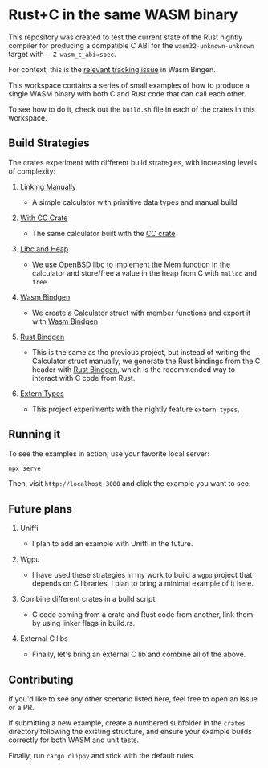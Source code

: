 # Rust+C in the same WASM binary

This repository was created to test the current state of the Rust nightly compiler for producing a compatible C ABI for the `wasm32-unknown-unknown` target with `--Z wasm_c_abi=spec`.

For context, this is the [relevant tracking issue](https://github.com/rustwasm/wasm-bindgen/issues/3454) in Wasm Bingen.

This workspace contains a series of small examples of how to produce a single WASM binary with both C and Rust code that can call each other.

To see how to do it, check out the `build.sh` file in each of the crates in this workspace.

## Build Strategies

The crates experiment with different build strategies, with increasing levels of complexity:

1. [Linking Manually](crates/1_linking_manually)

   - A simple calculator with primitive data types and manual build

2. [With CC Crate](crates/2_with_cc)

   - The same calculator built with the [CC crate](https://docs.rs/cc/1.0.101/cc/)

3. [Libc and Heap](crates/3_libc_and_heap_allocation)

   - We use [OpenBSD libc](https://github.com/trevyn/wasm32-unknown-unknown-openbsd-libc) to implement the Mem function in the calculator and store/free a value in the heap from C with `malloc` and `free`

4. [Wasm Bindgen](crates/4_wasm_bindgen/)

   - We create a Calculator struct with member functions and export it with [Wasm Bindgen](https://github.com/rustwasm/wasm-bindgen)

5. [Rust Bindgen](crates/5_rust_bindgen/)

   - This is the same as the previous project, but instead of writing the Calculator struct manually, we generate the Rust bindings from the C header with [Rust Bindgen](https://rust-lang.github.io/rust-bindgen/), which is the recommended way to interact with C code from Rust.

6. [Extern Types](crates/6_extern_types/)

   - This project experiments with the nightly feature `extern types`.

## Running it

To see the examples in action, use your favorite local server:

```bash
npx serve
```

Then, visit `http://localhost:3000` and click the example you want to see.

## Future plans

1. Uniffi

   - I plan to add an example with Uniffi in the future.

2. Wgpu

   - I have used these strategies in my work to build a `wgpu` project that depends on C libraries. I plan to bring a minimal example of it here.

3. Combine different crates in a build script

   - C code coming from a crate and Rust code from another, link them by using linker flags in build.rs.

4. External C libs

   - Finally, let's bring an external C lib and combine all of the above.

## Contributing

If you'd like to see any other scenario listed here, feel free to open an Issue or a PR.

If submitting a new example, create a numbered subfolder in the `crates` directory following the existing structure, and ensure your example builds correctly for both WASM and unit tests.

Finally, run `cargo clippy` and stick with the default rules.
